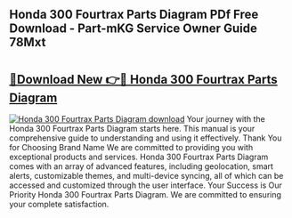 ## Honda 300 Fourtrax Parts Diagram PDf Free Download - Part-mKG Service Owner Guide 78Mxt

# <h2><a href="http://dfhstm.blite.top/?on=Honda+300+Fourtrax+Parts+Diagram">🔗Download New 👉🔴 Honda 300 Fourtrax Parts Diagram</a></h2>

[![Honda 300 Fourtrax Parts Diagram download](https://i.imgur.com/lujVjoI.png)](http://dfhstm.blite.top/?on=Honda+300+Fourtrax+Parts+Diagram)
Your journey with the Honda 300 Fourtrax Parts Diagram starts here. This manual is your comprehensive guide to understanding and using it effectively. Thank You for Choosing Brand Name We are committed to providing you with exceptional products and services. Honda 300 Fourtrax Parts Diagram comes with an array of advanced features, including geolocation, smart alerts, customizable themes, and multi-device syncing, all of which can be accessed and customized through the user interface. Your Success is Our Priority Honda 300 Fourtrax Parts Diagram. We are committed to ensuring your complete satisfaction.
